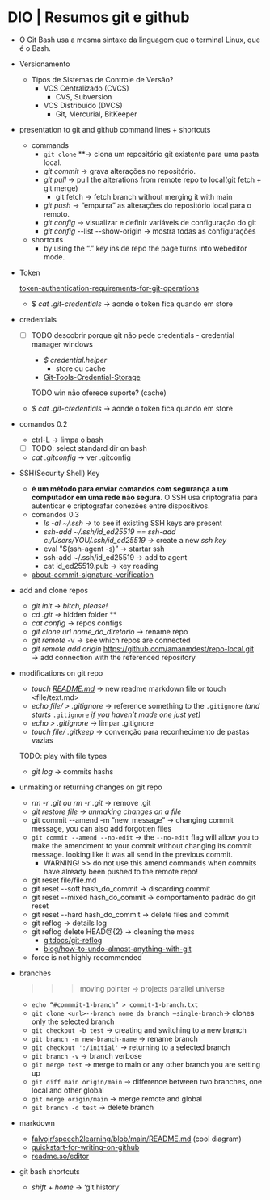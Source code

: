 # DIO | Resumos git e github

- O Git Bash usa a mesma sintaxe da linguagem que o terminal Linux, que é o Bash.
- Versionamento
    - Tipos de Sistemas de Controle de Versão?
        - VCS Centralizado (CVCS)
            - CVS, Subversion
        - VCS Distribuído (DVCS)
            - Git, Mercurial, BitKeeper
- presentation to git and github command lines + shortcuts
    - commands
        - `git clone` **→ clona um repositório git existente para uma pasta local.
        - *git commit* → grava alterações no repositório.
        - *git pull* → pull the alterations from remote repo to local(git fetch + git merge)
            - git fetch → fetch branch without merging it with main
        - *git push* → “empurra” as alterações do repositório local para o remoto.
        - *git config* → visualizar e definir variáveis de configuração do git
        - *git config* --list --show-origin → mostra todas as configurações
    - shortcuts
        - by using the “.” key inside repo the page turns into webeditor mode.
- Token
    
    [token-authentication-requirements-for-git-operations](https://github.blog/2020-12-15-token-authentication-requirements-for-git-operations/)
    
    - $ *cat .git-credentials* → aonde o token fica quando em store
- credentials
    - [ ]  TODO descobrir porque git não pede credentials - credential manager windows
        - *$ credential.helper*
            - store ou cache
        - [Git-Tools-Credential-Storage](https://git-scm.com/book/en/v2/Git-Tools-Credential-Storage)
        
        TODO win não oferece suporte? (cache)
        
    - *$ cat .git-credentials* → aonde o token fica quando em store
- comandos 0.2
    - ctrl-L → limpa o bash
    - [ ]  TODO: select standard dir on bash
    - *cat .gitconfig* → ver .gitconfig
- SSH(Security Shell) Key
    - **é um método para enviar comandos com segurança a um computador em uma rede não segura**. O SSH usa criptografia para autenticar e criptografar conexões entre dispositivos.
    - comandos 0.3
        - *ls -al ~/.ssh →* to see if existing SSH keys are present
        - *ssh-add ~/.ssh/id_ed25519 == ssh-add c:/Users/YOU/.ssh/id_ed25519 →* create a new *ssh key*
        - eval "$(ssh-agent -s)” → startar ssh
        - ssh-add ~/.ssh/id_ed25519 → add to agent
        - cat id_ed25519.pub → key reading
    - [about-commit-signature-verification](https://docs.github.com/en/authentication/managing-commit-signature-verification/about-commit-signature-verification)
- add and clone repos
    - *git init → bitch, please!*
    - *cd .git →* hidden folder  **
    - *cat config* → repos configs
    - *git clone url nome_do_diretorio →* rename repo
    - *git remote* -v → see which repos are connected
    - *git remote add origin* https://github.com/amanmdest/repo-local.git → add connection with the referenced repository
- modifications on git repo
    - *touch [README.md](http://readme.md/)* → new readme markdown file or touch <file/text.md>
    - *echo file/ > .gitignore* → reference something to the `.gitignore` *(and starts* `.gitignore` *if you haven’t made one just yet)*
    - *echo > .gitignore* → limpar .gitignore
    - *touch file/ .gitkeep* → convenção para reconhecimento de pastas vazias
    
    TODO: play with file types 
    
    - *git log* → commits hashs
- unmaking or returning changes on git repo
    - *rm -r .git ou rm -r .git* → remove .git
    - *git restore file → unmaking changes on a file*
    - git commit --amend -m ”new_message” → changing commit message, you can also add forgotten files
    - `git commit --amend --no-edit` → the `--no-edit` flag will allow you to make the amendment to your commit without changing its commit message. looking like it was all send in the previous commit.
        - WARNING! >> do not use this amend commands when commits have already been pushed to the remote repo!
    - git reset file/file.md
    - git reset --soft hash_do_commit → discarding commit
    - git reset --mixed hash_do_commit → comportamento padrão do git reset
    - git reset --hard hash_do_commit → delete files and commit
    - git reflog → details log
    - git reflog delete HEAD@{2} → cleaning the mess
        - [gitdocs/git-reflog](https://git-scm.com/docs/git-reflog#:~:text=The%20%22delete%22%20subcommand%20deletes%20single,a%20ref%20has%20a%20reflog)
        - [blog/how-to-undo-almost-anything-with-git](https://github.blog/2015-06-08-how-to-undo-almost-anything-with-git/)
    - force is not highly recommended
- branches
    
    >>> moving pointer → projects parallel universe
    
    - `echo “#commmit-1-branch” > commit-1-branch.txt`
    - `git clone <url>--branch nome_da_branch —single-branch`→  clones only the selected branch
    - `git checkout -b test` → creating and switching to a new branch
    - `git branch -m new-branch-name` → rename branch
    - `git checkout ':/initial'` → returning to a selected branch
    - `git branch -v` → branch verbose
    - `git merge test` → merge to main or any other branch you are setting up
    - `git diff main origin/main` → difference between two branches, one local and other global
    - `git merge origin/main` → merge remote and global
    - `git branch -d test` → delete branch
- markdown
    - [falvojr/speech2learning/blob/main/README.md](https://github.com/falvojr/speech2learning/blob/main/README.md) (cool diagram)
    - [quickstart-for-writing-on-github](https://docs.github.com/en/get-started/writing-on-github/getting-started-with-writing-and-formatting-on-github/quickstart-for-writing-on-github)
    - [readme.so/editor](https://readme.so/editor)
- git bash shortcuts
    - *shift* + *home* → ‘git history’